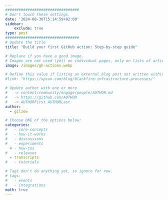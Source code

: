 ```yaml
---
#################################
# Don't touch these settings.
date: '2024-08-30T15:14:59+02:00'
sidebar:
    exclude: true
type: post
#################################
# Update the title
title: "Build your first GitHub action: Step-by-step guide"

# Replace if you have a good image. 
# Images are not used (yet) on individual pages, only on lists of articles.
image: /images/gh-actions.webp

# Define this value if listing an external blog post not written within this site.
#link: "https://upsun.com/blog/blackfire-infrastructure-processes/"

# Update author with one or more
#   -> content/community/engage/people/AUTHOR.md
#   -> https://github.com/AUTHOR
#   -> AUTHORFirst AUTHORLast
author:
  - gilzow

# Choose ONE of the options below:
categories:
#   - core-concepts
#   - how-it-works
#   - discussions
#   - experiments
  # - how-tos
#   - releases
  - transcripts
#   - tutorials

# Tags don't do anything yet, so ignore for now.
# tags:
#   - events
#   - integrations
math: true
---
```

